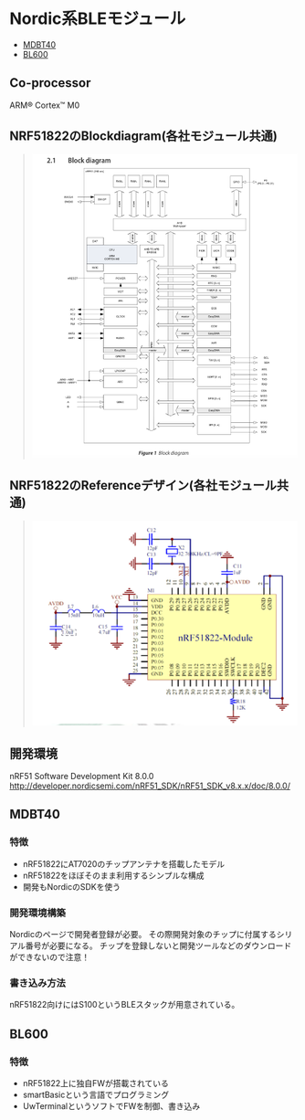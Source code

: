 # Nordic系BLEモジュール


* [MDBT40](#MDBT40)
* [BL600](#BL600)

## Co-processor
ARM® Cortex™ M0

## NRF51822のBlockdiagram(各社モジュール共通)

>![](image/nrf51822.png)

## NRF51822のReferenceデザイン(各社モジュール共通)

>![](image/reference_nrf51822_dd.png)

## 開発環境

nRF51 Software Development Kit 8.0.0
http://developer.nordicsemi.com/nRF51_SDK/nRF51_SDK_v8.x.x/doc/8.0.0/




## MDBT40

### 特徴
* nRF51822にAT7020のチップアンテナを搭載したモデル
* nRF51822をほぼそのまま利用するシンプルな構成
* 開発もNordicのSDKを使う


### 開発環境構築

Nordicのページで開発者登録が必要。
その際開発対象のチップに付属するシリアル番号が必要になる。
チップを登録しないと開発ツールなどのダウンロードができないので注意！

### 書き込み方法

nRF51822向けにはS100というBLEスタックが用意されている。



## BL600

### 特徴
* nRF51822上に独自FWが搭載されている
* smartBasicという言語でプログラミング
* UwTerminalというソフトでFWを制御、書き込み


